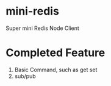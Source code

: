 # mini-redis

Super mini Redis Node Client

# Completed Feature

1. Basic Command, such as get set
2. sub/pub

